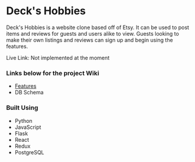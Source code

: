 # Deck's Hobbies

Deck's Hobbies is a website clone based off of Etsy. It can be used to post items and reviews for guests and users alike to view. 
Guests looking to make their own listings and reviews can sign up and begin using the features.

Live Link: Not implemented at the moment

### Links below for the project Wiki
- [Features](https://github.com/anwersaad0/Etsy-Clone/wiki/Project-Features)
- DB Schema

### Built Using
- Python
- JavaScript
- Flask
- React
- Redux
- PostgreSQL
